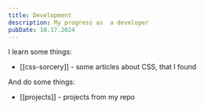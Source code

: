 ```yaml
---
title: Development
description: My progress as  a developer
pubDate: 10.17.2024
---
```

I learn some things:
- [[css-sorcery]] - some articles about CSS, that I found

And do some things:
- [[projects]] - projects from my repo

